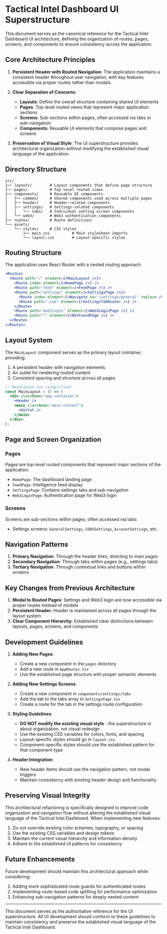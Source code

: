 # Tactical Intel Dashboard UI Superstructure

This document serves as the canonical reference for the Tactical Intel Dashboard UI architecture, defining the organization of routes, pages, screens, and components to ensure consistency across the application.

## Core Architecture Principles

1. **Persistent Header with Routed Navigation**: The application maintains a consistent header throughout user navigation, with key features accessible via proper routes rather than modals.

2. **Clear Separation of Concerns**:
   - **Layouts**: Define the overall structure containing shared UI elements
   - **Pages**: Top-level routed views that represent major application sections
   - **Screens**: Sub-sections within pages, often accessed via tabs or sub-navigation
   - **Components**: Reusable UI elements that compose pages and screens

3. **Preservation of Visual Style**: The UI superstructure provides architectural organization without modifying the established visual language of the application.

## Directory Structure

```
src/
├── layouts/        # Layout components that define page structure
├── pages/          # Top-level routed views
├── components/     # Reusable UI components
│   ├── common/     # Shared components used across multiple pages
│   ├── header/     # Header-related components
│   ├── settings/   # Settings-related components
│   │   └── tabs/   # Individual setting screen components
│   └── web3/       # Web3 authentication components
├── routes/         # Route definitions
└── assets/
    └── styles/     # CSS styles
        ├── main.css          # Main stylesheet imports
        └── layout.css        # Layout-specific styles
```

## Routing Structure

The application uses React Router with a nested routing approach:

```jsx
<Routes>
  <Route path="/" element={<MainLayout />}>
    <Route index element={<HomePage />} />
    <Route path="feed" element={<FeedPage />} />
    <Route path="settings" element={<SettingsPage />}>
      <Route index element={<Navigate to="/settings/general" replace />} />
      <Route path=":tab" element={<SettingsTabRouter />} />
    </Route>
    <Route path="web3login" element={<Web3LoginPage />} />
    <Route path="*" element={<NotFoundPage />} />
  </Route>
</Routes>
```

## Layout System

The `MainLayout` component serves as the primary layout container, providing:

1. A persistent header with navigation elements
2. An outlet for rendering routed content
3. Consistent spacing and structure across all pages

```jsx
// MainLayout.tsx (simplified)
const MainLayout = () => (
  <div className="app-container">
    <Header />
    <main className="main-content">
      <Outlet />
    </main>
  </div>
);
```

## Page and Screen Organization

### Pages
Pages are top-level routed components that represent major sections of the application:

- `HomePage`: The dashboard landing page
- `FeedPage`: Intelligence feed display
- `SettingsPage`: Contains settings tabs and sub-navigation
- `Web3LoginPage`: Authentication page for Web3 login

### Screens
Screens are sub-sections within pages, often accessed via tabs:

- Settings screens: `GeneralSettings`, `CORSSettings`, `AccountSettings`, etc.

## Navigation Patterns

1. **Primary Navigation**: Through the header links, directing to main pages
2. **Secondary Navigation**: Through tabs within pages (e.g., settings tabs)
3. **Tertiary Navigation**: Through contextual links and buttons within screens

## Key Changes from Previous Architecture

1. **Modal to Routed Pages**: Settings and Web3 login are now accessible via proper routes instead of modals
2. **Persistent Header**: Header is maintained across all pages through the layout system
3. **Clear Component Hierarchy**: Established clear distinctions between layouts, pages, screens, and components

## Development Guidelines

1. **Adding New Pages**:
   - Create a new component in the `pages` directory
   - Add a new route in `AppRoutes.tsx`
   - Use the established page structure with proper semantic elements

2. **Adding New Settings Screens**:
   - Create a new component in `components/settings/tabs`
   - Add the tab to the tabs array in `SettingsPage.tsx`
   - Create a route for the tab in the settings route configuration

3. **Styling Guidelines**:
   - **DO NOT modify the existing visual style** - the superstructure is about organization, not visual redesign
   - Use the existing CSS variables for colors, fonts, and spacing
   - Layout-specific styles should go in `layout.css`
   - Component-specific styles should use the established pattern for that component type

4. **Header Integration**:
   - New header items should use the navigation pattern, not modal triggers
   - Maintain consistency with existing header design and functionality

## Preserving Visual Integrity

This architectural refactoring is specifically designed to improve code organization and navigation flow without altering the established visual language of the Tactical Intel Dashboard. When implementing new features:

1. Do not override existing color schemes, typography, or spacing
2. Use the existing CSS variables and design tokens
3. Maintain the current visual hierarchy and information density
4. Adhere to the established UI patterns for consistency

## Future Enhancements

Future development should maintain this architectural approach while considering:

1. Adding more sophisticated route guards for authenticated routes
2. Implementing route-based code splitting for performance optimization
3. Enhancing sub-navigation patterns for deeply nested content

---

This document serves as the authoritative reference for the UI superstructure. All UI development should conform to these guidelines to maintain consistency and preserve the established visual language of the Tactical Intel Dashboard.
